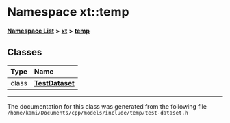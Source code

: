 

# Namespace xt::temp



[**Namespace List**](namespaces.md) **>** [**xt**](namespacext.md) **>** [**temp**](namespacext_1_1temp.md)




















## Classes

| Type | Name |
| ---: | :--- |
| class | [**TestDataset**](classxt_1_1temp_1_1TestDataset.md) <br> |



















































------------------------------
The documentation for this class was generated from the following file `/home/kami/Documents/cpp/models/include/temp/test-dataset.h`

